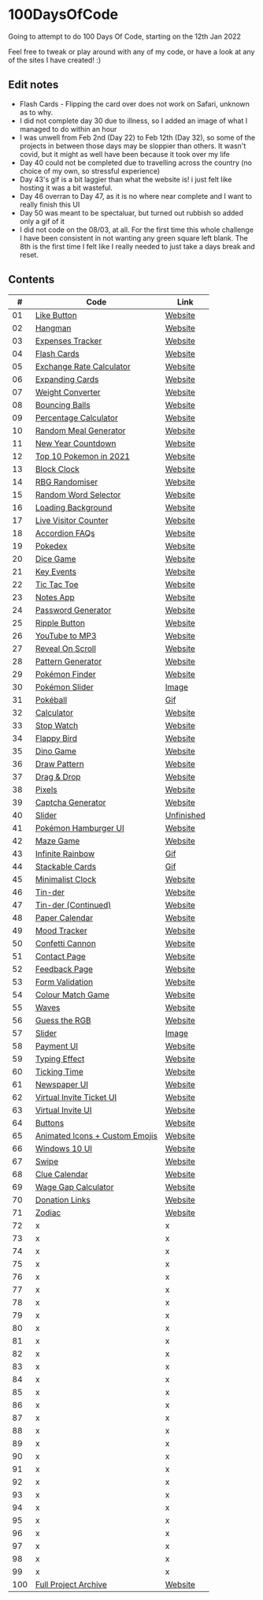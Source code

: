 # 100DaysOfCode
Going to attempt to do 100 Days Of Code, starting on the 12th Jan 2022

Feel free to tweak or play around with any of my code, or have a look at any of the sites I have created! :) 

## Edit notes

- Flash Cards - Flipping the card over does not work on Safari, unknown as to why. 
- I did not complete day 30 due to illness, so I added an image of what I managed to do within an hour
- I was unwell from Feb 2nd (Day 22) to Feb 12th (Day 32), so some of the projects in between those days may be sloppier than others. It wasn't covid, but it might as well have been because it took over my life
- Day 40 could not be completed due to travelling across the country (no choice of my own, so stressful experience)
- Day 43's gif is a bit laggier than what the website is! i just felt like hosting it was a bit wasteful.
- Day 46 overran to Day 47, as it is no where near complete and I want to really finish this UI
- Day 50 was meant to be spectaluar, but turned out rubbish so added only a gif of it
- I did not code on the 08/03, at all. For the first time this whole challenge I have been consistent in not wanting any green square left blank. The 8th is the first time I felt like I really needed to just take a days break and reset. 

## Contents

|#| Code     | Link |
| -----------| ----------- | ----------- |
| 01 |[Like Button](https://github.com/jasminappleby/100DaysOfCode/tree/main/Day01)|[Website](https://piplup-like-button.netlify.app)|
| 02 |[Hangman](https://github.com/jasminappleby/100DaysOfCode/tree/main/Day02)|[Website](https://jasmins-hangman.netlify.app)|
| 03 |[Expenses Tracker](https://github.com/jasminappleby/100DaysOfCode/tree/main/Day03)|[Website](https://jasmins-expenses-tracker.netlify.app)|
| 04 |[Flash Cards](https://github.com/jasminappleby/100DaysOfCode/tree/main/Day04)|[Website](https://jasmins-flashcards.netlify.app)|
| 05 |[Exchange Rate Calculator](https://github.com/jasminappleby/100DaysOfCode/tree/main/Day05)|[Website](https://jasmins-rate-exchanger.netlify.app)|
| 06 |[Expanding Cards](https://github.com/jasminappleby/100DaysOfCode/tree/main/Day06)|[Website](https://pokemon-expanding-cards.netlify.app)|
| 07 |[Weight Converter](https://github.com/jasminappleby/100DaysOfCode/tree/main/Day07)|[Website](https://pounds-to-kg.netlify.app)|
| 08 |[Bouncing Balls](https://github.com/jasminappleby/100DaysOfCode/tree/main/Day08)|[Website](https://bounce-js.netlify.app)|
| 09 |[Percentage Calculator](https://github.com/jasminappleby/100DaysOfCode/tree/main/Day09)|[Website](https://jasmins-discount-calculator.netlify.app)|
| 10 |[Random Meal Generator](https://github.com/jasminappleby/100DaysOfCode/tree/main/Day10)|[Website](https://randomise-your-din-dins.netlify.app)|
| 11 |[New Year Countdown](https://github.com/jasminappleby/100DaysOfCode/tree/main/Day11)|[Website](https://covid-free-year-countdown.netlify.app)|
| 12 |[Top 10 Pokemon in 2021](https://github.com/jasminappleby/100DaysOfCode/tree/main/Day12)|[Website](https://top-ten-pokemon-2021.netlify.app)|
| 13 |[Block Clock](https://github.com/jasminappleby/100DaysOfCode/tree/main/Day13)|[Website](https://minecraft-block-clock.netlify.app)|
| 14 |[RBG Randomiser](https://github.com/jasminappleby/100DaysOfCode/tree/main/Day14)|[Website](https://rgb-randomiser.netlify.app)|
| 15 |[Random Word Selector](https://github.com/jasminappleby/100DaysOfCode/tree/main/Day15)|[Website](https://word-randomiser.netlify.app)|
| 16 |[Loading Background](https://github.com/jasminappleby/100DaysOfCode/tree/main/Day16)|[Website](https://js-unblur-effect.netlify.app)|
| 17 |[Live Visitor Counter](https://github.com/jasminappleby/100DaysOfCode/tree/main/Day17)|[Website](https://floating-views.netlify.app)|
| 18 |[Accordion FAQs](https://github.com/jasminappleby/100DaysOfCode/tree/main/Day18)|[Website](https://goofy-goldberg-632d61.netlify.app)|
| 19 |[Pokedex](https://github.com/jasminappleby/100DaysOfCode/tree/main/Day19)|[Website](https://sinnoh-dex.netlify.app)|
| 20 |[Dice Game](https://github.com/jasminappleby/100DaysOfCode/tree/main/Day20)|[Website](https://rolling-die-game.netlify.app)|
| 21 |[Key Events](https://github.com/jasminappleby/100DaysOfCode/tree/main/Day21)|[Website](https://laughing-montalcini-95e930.netlify.app)|
| 22 |[Tic Tac Toe](https://github.com/jasminappleby/100DaysOfCode/tree/main/Day22)|[Website](https://tic-tac-toe-jasmin.netlify.app)|
| 23 |[Notes App](https://github.com/jasminappleby/100DaysOfCode/tree/main/Day23)|[Website](https://app.netlify.com/sites/notes-app-jasmin/settings/general)|
| 24 |[Password Generator](https://github.com/jasminappleby/100DaysOfCode/tree/main/Day24)|[Website](https://password-generator-jasmin.netlify.app)|
| 25 |[Ripple Button](https://github.com/jasminappleby/100DaysOfCode/tree/main/Day25)|[Website](https://unruffled-ramanujan-974bbb.netlify.app)|
| 26 |[YouTube to MP3](https://github.com/jasminappleby/100DaysOfCode/tree/main/Day26)|[Website](https://yt2mp3.netlify.app)|
| 27 |[Reveal On Scroll](https://github.com/jasminappleby/100DaysOfCode/tree/main/Day27)|[Website](https://arceus-and-scroll.netlify.app)|
| 28 |[Pattern Generator](https://github.com/jasminappleby/100DaysOfCode/tree/main/Day28)|[Website](https://random-rgb-pattern.netlify.app)|
| 29 |[Pokémon Finder](https://github.com/jasminappleby/100DaysOfCode/tree/main/Day29)|[Website](https://jasmins-poke-finder.netlify.app)|
| 30 |[Pokémon Slider](https://github.com/jasminappleby/100DaysOfCode/tree/main/Day30)|[Image](imgs&gifs/day30.png)|
| 31 |[Pokéball](https://github.com/jasminappleby/100DaysOfCode/tree/main/Day31)|[Gif](imgs&gifs/day31.gif)|
| 32 |[Calculator](https://github.com/jasminappleby/100DaysOfCode/tree/main/Day32)|[Website](https://dark-to-light-calc.netlify.app)|
| 33 |[Stop Watch](https://github.com/jasminappleby/100DaysOfCode/tree/main/Day40)|[Website](https://jasmins-stop-watch.netlify.app)|
| 34 |[Flappy Bird](https://github.com/jasminappleby/100DaysOfCode/tree/main/Day34)|[Website](https://bootleg-flappy-bird.netlify.app)|
| 35 |[Dino Game](https://github.com/jasminappleby/100DaysOfCode/tree/main/Day35)|[Website](https://dino-jumpy-game.netlify.app)|
| 36 |[Draw Pattern](https://github.com/jasminappleby/100DaysOfCode/tree/main/Day36)|[Website](https://draw-purple-things.netlify.app)|
| 37 |[Drag & Drop](https://github.com/jasminappleby/100DaysOfCode/tree/main/Day37)|[Website](https://drag-n-death-drop.netlify.app)|
| 38 |[Pixels](https://github.com/jasminappleby/100DaysOfCode/tree/main/Day38)|[Website](https://dna-pixels.netlify.app)|
| 39 |[Captcha Generator](https://github.com/jasminappleby/100DaysOfCode/tree/main/Day39)|[Website](https://catchpa-generator.netlify.app)|
| 40 |[Slider](https://github.com/jasminappleby/100DaysOfCode/tree/main/Day40)|[Unfinished](#)|
| 41 |[Pokémon Hamburger UI](https://github.com/jasminappleby/100DaysOfCode/tree/main/Day41)|[Website](https://pokemon-hamburg.netlify.app)|
| 42 |[Maze Game](https://github.com/jasminappleby/100DaysOfCode/tree/main/Day42)|[Website](https://maize-game.netlify.app)|
| 43 |[Infinite Rainbow](https://github.com/jasminappleby/100DaysOfCode/tree/main/Day43)|[Gif](imgs&gifs/day43.gif)|
| 44 |[Stackable Cards](https://github.com/jasminappleby/100DaysOfCode/tree/main/Day44)|[Gif](imgs&gifs/day44.gif)|
| 45 |[Minimalist Clock](https://github.com/jasminappleby/100DaysOfCode/tree/main/Day45)|[Website](https://minimalist-clock-interface.netlify.app)|
| 46 |[Tin-der](https://github.com/jasminappleby/100DaysOfCode/tree/main/Day46)|[Website](https://tin-der.netlify.app)|
| 47 |[Tin-der (Continued)](https://github.com/jasminappleby/100DaysOfCode/tree/main/Day46)|[Website](https://tin-der.netlify.app)|
| 48 |[Paper Calendar](https://github.com/jasminappleby/100DaysOfCode/tree/main/Day48)|[Website](https://tearaway-calendar.netlify.app)|
| 49 |[Mood Tracker](https://github.com/jasminappleby/100DaysOfCode/tree/main/Day49)|[Website](https://track-my-mood.netlify.app)|
| 50 |[Confetti Cannon](https://github.com/jasminappleby/100DaysOfCode/tree/main/Day50)|[Website](imgs&gifs/day50.gif)|
| 51 |[Contact Page](https://github.com/jasminappleby/100DaysOfCode/tree/main/Day51)|[Website](https://hungry-williams-719780.netlify.app)|
| 52 |[Feedback Page](https://github.com/jasminappleby/100DaysOfCode/tree/main/Day52)|[Website](https://stupefied-gates-9b5aec.netlify.app)|
| 53 |[Form Validation](https://github.com/jasminappleby/100DaysOfCode/tree/main/Day53)|[Website](https://account-validation-ui.netlify.app)|
| 54 |[Colour Match Game](https://github.com/jasminappleby/100DaysOfCode/tree/main/Day54)|[Website](https://circle-clicky-game.netlify.app)|
| 55 |[Waves](https://github.com/jasminappleby/100DaysOfCode/tree/main/Day55)|[Website](https://clicky-waves.netlify.app)|
| 56 |[Guess the RGB](https://github.com/jasminappleby/100DaysOfCode/tree/main/Day56)|[Website](https://app.netlify.com/sites/guess-the-rgb-game/settings/general)|
| 57 |[Slider](https://github.com/jasminappleby/100DaysOfCode/tree/main/Day57)|[Image](imgs&gifs/day57.png)|
| 58 |[Payment UI](https://github.com/jasminappleby/100DaysOfCode/tree/main/Day58)|[Website](https://payment-by-card.netlify.app)|
| 59 |[Typing Effect](https://github.com/jasminappleby/100DaysOfCode/tree/main/Day59)|[Website](https://notepad-is-typing.netlify.app)|
| 60 |[Ticking Time](https://github.com/jasminappleby/100DaysOfCode/tree/main/Day60)|[Website](https://ticking-time-boomboom.netlify.app)|
| 61 |[Newspaper UI](https://github.com/jasminappleby/100DaysOfCode/tree/main/Day61)|[Website](https://jazz-news.netlify.app)|
| 62 |[Virtual Invite Ticket UI](https://github.com/jasminappleby/100DaysOfCode/tree/main/Day62)|[Website](#)|
| 63 |[Virtual Invite UI](https://github.com/jasminappleby/100DaysOfCode/tree/main/Day63)|[Website](#)|
| 64 |[Buttons](https://github.com/jasminappleby/100DaysOfCode/tree/main/Day64)|[Website](#)|
| 65 |[Animated Icons + Custom Emojis](https://github.com/jasminappleby/100DaysOfCode/tree/main/Day65)|[Website](#)|
| 66 |[Windows 10 UI](https://github.com/jasminappleby/100DaysOfCode/tree/main/Day66)|[Website](#)|
| 67 |[Swipe](https://github.com/jasminappleby/100DaysOfCode/tree/main/Day67)|[Website](#)|
| 68 |[Clue Calendar](https://github.com/jasminappleby/100DaysOfCode/tree/main/Day68)|[Website](#)|
| 69 |[Wage Gap Calculator](https://github.com/jasminappleby/100DaysOfCode/tree/main/Day69)|[Website](#)|
| 70 |[Donation Links](https://github.com/jasminappleby/100DaysOfCode/tree/main/Day70)|[Website](#)|
| 71 |[Zodiac](https://github.com/jasminappleby/100DaysOfCode/tree/main/Day71)|[Website](#)|
| 72 |   x | x        |
| 73 |   x | x        |
| 74 |   x | x        |
| 75 |   x | x        |
| 76 |   x | x        |
| 77 |   x | x        |
| 78 |   x | x        |
| 79 |   x | x        |
| 80 |   x | x        |
| 81 |   x | x        |
| 82 |   x | x        |
| 83 |   x | x        |
| 84 |   x | x        |
| 85 |   x | x        |
| 86 |   x | x        |
| 87 |   x | x        |
| 88 |   x | x        |
| 89 |   x | x        |
| 90 |   x | x        |
| 91 |   x | x        |
| 92 |   x | x        |
| 93 |   x | x        |
| 94 |   x | x        |
| 95 |   x | x        |
| 96 |   x | x        |
| 97 |   x | x        |
| 98 |   x | x        |
| 99 |   x | x        |
| 100 |[Full Project Archive](https://github.com/jasminappleby/100DaysOfCode/tree/main/Day100)|[Website]()|


